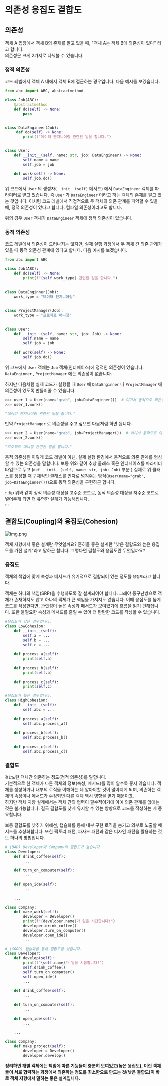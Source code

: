 # 의존성 응집도 결합도

## 의존성
객체 A 입장에서 객체 B의 존재를 알고 있을 때, "객체 A는 객체 B에 의존성이 있다" 라고 합니다.  
의존성은 크게 2가지로 나눠볼 수 있습니다.

### 정적 의존성
코드 레벨에서 객체 A 내에서 객체 B에 접근하는 경우입니다. 다음 예시를 보겠습니다.

```python
from abc import ABC, abstractmethod

class Job(ABC):
    @abstractmethod
    def do(self) -> None:
        pass

    
class DataEngineer(Job):
     def do(self) -> None:
        print(f"데이터 엔지니어링 관련된 일을 합니다.")
        

class User:
    def __init__(self, name: str, job: DataEngineer) -> None:
        self.name = name
        self.job = job
        
    def work(self) -> None:
        self.job.do()
```

위 코드에서 `User` 의 생성자(`__init__(self)` 메서드) 에서  `DataEngineer` 객체를 파라미터로 받고 있습니다. 즉 `User` 가 `DataEngineer` 이라고 하는 객체의 존재를 알고 있는 것입니다. 이처럼 코드 레벨에서 직접적으로 두 객체의 의존 관계를 파악할 수 있을 때, 정적 의존성이 있다고 합니다. 컴파일 의존성이라고도 합니다.

위의 경우 `User` 객체가 `DataEngineer` 객체에 정적 의존성이 있습니다. 

### 동적 의존성

코드 레벨에서 의존성이 드러나지는 않지만, 실제 실행 과정에서 두 객체 간 의존 관계가 있을 때 동적 의존성 관계에 있다고 합니다. 다음 예시를 보겠습니다.

```python
from abc import ABC

class Job(ABC):
    def do(self) -> None:
        print(f"{self.work_type} 관련된 일을 합니다.")
    
    
class DataEnginner(Job):
    work_type = "데이터 엔지니어링"
    
    
class ProjectManager(Job):
    work_type = "프로젝트 매니징"
    
    
class User:
    def __init__(self, name: str, job: Job) -> None:
        self.name = name
        self.job = job
        
    def work(self) -> None:
        self.job.do()
```

위 코드에서 `User` 객체는 `Job` 객체(인터페이스)에 정적인 의존성이 있습니다. `DataEnginner` , `ProjectManager` 에는 의존성이 없습니다.

하지만 다음처럼 실제 코드가 실행될 때 `User` 에 `DataEnginner` 나  `ProjectManager` 에 의존성이 있도록 만들어줄 수 있습니다.

```python
>>> user_1 = User(name="grab", job=DataEnginner())  # 여기서 동적으로 의존성을 만들어줍니다.
>>> user_1.work()

"데이터 엔지니어링 관련된 일을 합니다."
```

만약 `ProjectManager` 로 의존성을 주고 싶으면 다음처럼 하면 됩니다.

```python
>>> user_2 = User(name="grab", job=ProjectManager())  # 여기서 동적으로 의존성을 만들어줍니다.
>>> user_2.work()

"프로젝트 매니징 관련된 일을 합니다."
```

동적 의존성은 이렇게 코드 레벨이 아닌, 실제 실행 환경에서 동적으로 의존 관계를 형성할 수 있는 의존성을 말합니다. 보통 위와 같이 추상 클래스 혹은 인터페이스를 파라미터 타입으로 두고 (`def __init__(self, name: str, job: Job)` 부분 ) 실제로 위 클래스를 생성할 때 구체적인 클래스를 인자로 넘겨주는 방식(`User(name="grab", job=DataEnginner())`)으로 동적 의존성을 구현하곤 합니다.

:::tip
위와 같이 정적 의존성 대상을 고수준 코드로, 동적 의존성 대상을 저수준 코드로 넣어주게 되면 더 유연한 설계가 가능해집니다.  
:::


## 결합도(Coupling)와 응집도(Cohesion)

![img.png](./images/cohesion-coupling.png)

객체 지향에서 좋은 설계란 무엇일까요? 흔히들 좋은 설계란 "낮은 결합도와 높은 응집도를 가진 설계"라고 말하곤 합니다. 그렇다면 결합도와 응집도란 무엇일까요?

### 응집도
객체의 책임에 맞게 속성과 메서드가 유기적으로 결합되어 있는 정도를 `응집도`라고 합니다.

객체는 하나의 책임(SRP)을 수행하도록 잘 설계되어야 합니다. 그래야 중구난방으로 객체가 존재하지도 않고 하나의 객체가 큰 책임을 가지지도 않습니다.
이때 응집도를 높게 코드를 작성한다면, 관련성이 높은 속성과 메서드가 모여있기에 흐름을 읽기 편해집니다. 또한 불필요한 속성과 메서드를 줄일 수 있어 더 탄탄한 코드를 작성할 수 있습니다.  

```python
#응집도가 낮은 경우입니다.
class LowCohesion:
    def __init__(self):
        self.a = ...
        self.b = ...
        self.c = ...
    
    def process_a(self):
        print(self.a)
    
    def process_b(self):
        print(self.b)
    
    def process_c(self):
        print(self.c)       

#응집도가 높은 경우입니다.
class HighCohesion:
    def __init__(self):
        self.abc = ...
    
    def process_a(self):
        self.abc.process_a()
    
    def process_b(self):
        self.abc.process_b()
    
    def process_c(self):
        self.abc.process_c()
 ```


### 결합도
`결합도`란 객체간 의존하는 정도(정적 의존성)를 말합니다.  
기본적으로 한 객체가 다른 객체의 정보(속성, 메서드)를 많이 알수록 좋지 않습니다. 객체를 생성하거나 내부의 로직을 이해하는 데 알아야할 것이 많아지게 되며, 의존하는 객체의 속성이나 메서드가 수정되면 다른 객체 역시 영향을 받기 때문이죠.   
하지만 객체 지향 설계에서는 객체 간의 협력이 필수적이기에 아예 의존 관계를 없애는 것은 불가능합니다. 결국 결합도를 낮게 유지할 수 있는 방향으로 코드를 작성하는 게 중요합니다.

보통 결합도를 낮추기 위해선, 캡슐화를 통해 내부 구현 로직을 숨기고 외부로 노출할 메서드를 추상화합니다. 또한 팩토리 패턴, 파사드 패턴과 같은 디자인 패턴을 활용하는 것도 하나의 방법입니다.

```python
# (BAD) Developer와 Company의 결합도가 높습니다
class Developer:
    def drink_coffee(self):
        ...
    
    def turn_on_computer(self):
        ...
    
    def open_ide(self):
        ...
    
    ...

class Company:
    def make_work(self):
        developer = Developer()
        print(f"{developer.name}가 일을 시잡합니다!")
        developer.drink_coffee()
        developer.turn_on_computer()
        developer.open_ide()
        ...

# (GOOD) 캡슐화를 통해 결합도를 낮춥니다.
class Developer:
    def develop(self):
        print(f"{self.name}가 일을 시잡합니다!")
        self.drink_coffee()
        self.turn_on_computer()
        self.open_ide()
        ...
    
    def drink_coffee(self):
        ...
    
    def turn_on_computer(self):
        ...
    
    def open_ide(self):
        ...
    
    ...

class Company:
    def make_project(self):
        developer = Developer()
        developer.develop()
```

**정리하면 개별 객체에는 책임에 따른 기능들이 충분히 모여있고(높은 응집도), 이런 객체들이 서로 협력하는 과정에서 의존하는 정도를 최소한으로 만드는 것(낮은 결합도)이 바로 객체 지향에서 말하는 좋은 설계입니다.**
